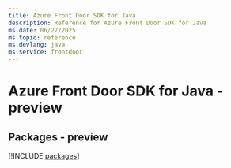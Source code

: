 ```yaml
---
title: Azure Front Door SDK for Java
description: Reference for Azure Front Door SDK for Java
ms.date: 06/27/2025
ms.topic: reference
ms.devlang: java
ms.service: frontdoor
---
```

# Azure Front Door SDK for Java - preview
## Packages - preview
[!INCLUDE [packages](front-door-index.md)]